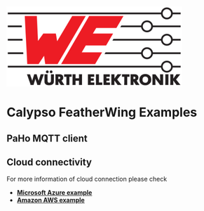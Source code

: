 ![WE Logo](../../../../assets/WE_Logo_small_t.png)

# Calypso FeatherWing Examples

## PaHo MQTT client

## Cloud connectivity

For more information of cloud connection please check

* [**Microsoft Azure example**](azure/)
* [**Amazon AWS example**](aws/)